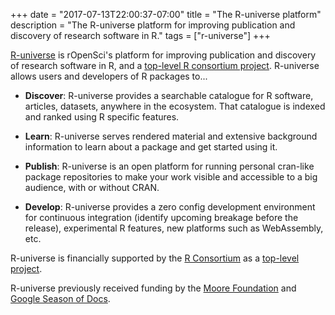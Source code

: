 +++
date = "2017-07-13T22:00:37-07:00"
title = "The R-universe platform"
description = "The R-universe platform for improving publication and discovery of research software in R."
tags = ["r-universe"]
+++

[R-universe](https://r-universe.dev/) is rOpenSci's platform for improving publication and discovery of research software in R, and a [top-level R consortium project](/blog/2024/12/03/r-universe-r-consortium-tlp/).
R-universe allows users and developers of R packages to...

* **Discover**: R-universe provides a searchable catalogue for R software, articles, datasets, anywhere in the ecosystem. That catalogue is indexed and ranked using R specific features.

* **Learn**: R-universe serves rendered material and extensive background information to learn about a package and get started using it.

* **Publish**: R-universe is an open platform for running personal cran-like package repositories to make your work visible and accessible to a big audience, with or without CRAN.

* **Develop**: R-universe provides a zero config development environment for continuous integration (identify upcoming breakage before the release), experimental R features, new platforms such as WebAssembly, etc.

R-universe is financially supported by the [R Consortium](https://r-consortium.org/) as a [top-level project](https://ropensci.org/blog/2024/12/03/r-universe-r-consortium-tlp/).

R-universe previously received funding by the [Moore Foundation](https://ropensci.org/blog/2019/11/06/scientific-package-ecosystem/) and [Google Season of Docs](https://ropensci.org/blog/2024/04/12/gsod-announcement/).

